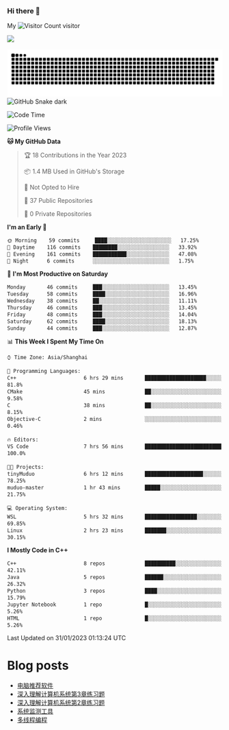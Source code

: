 ### Hi there 👋

My ![Visitor Count](https://profile-counter.glitch.me/bugcat9/count.svg) visitor
<!--
**bugcat9/bugcat9** is a ✨ _special_ ✨ repository because its `README.md` (this file) appears on your GitHub profile.

Here are some ideas to get you started:

- 🔭 I’m currently working on ...
- 🌱 I’m currently learning ...
- 👯 I’m looking to collaborate on ...
- 🤔 I’m looking for help with ...
- 💬 Ask me about ...
- 📫 How to reach me: ...
- 😄 Pronouns: ...
- ⚡ Fun fact: ...
-->
![](https://github-readme-stats.vercel.app/api?username=bugcat9)

![GitHub Snake Light](https://raw.githubusercontent.com/bugcat9/bugcat9/output/github-contribution-grid-snake.svg#gh-light-mode-only)
![GitHub Snake dark](github-snake-dark.svg#gh-dark-mode-only)


<!--START_SECTION:waka-->
![Code Time](http://img.shields.io/badge/Code%20Time-751%20hrs%2015%20mins-blue)

![Profile Views](http://img.shields.io/badge/Profile%20Views-0-blue)

**🐱 My GitHub Data** 

> 🏆 18 Contributions in the Year 2023
 > 
> 📦 1.4 MB Used in GitHub's Storage 
 > 
> 🚫 Not Opted to Hire
 > 
> 📜 37 Public Repositories 
 > 
> 🔑 0 Private Repositories  
 > 
**I'm an Early 🐤** 

```text
🌞 Morning    59 commits     ████░░░░░░░░░░░░░░░░░░░░░   17.25% 
🌆 Daytime    116 commits    ████████░░░░░░░░░░░░░░░░░   33.92% 
🌃 Evening    161 commits    ███████████░░░░░░░░░░░░░░   47.08% 
🌙 Night      6 commits      ░░░░░░░░░░░░░░░░░░░░░░░░░   1.75%

```
📅 **I'm Most Productive on Saturday** 

```text
Monday       46 commits     ███░░░░░░░░░░░░░░░░░░░░░░   13.45% 
Tuesday      58 commits     ████░░░░░░░░░░░░░░░░░░░░░   16.96% 
Wednesday    38 commits     ██░░░░░░░░░░░░░░░░░░░░░░░   11.11% 
Thursday     46 commits     ███░░░░░░░░░░░░░░░░░░░░░░   13.45% 
Friday       48 commits     ███░░░░░░░░░░░░░░░░░░░░░░   14.04% 
Saturday     62 commits     ████░░░░░░░░░░░░░░░░░░░░░   18.13% 
Sunday       44 commits     ███░░░░░░░░░░░░░░░░░░░░░░   12.87%

```


📊 **This Week I Spent My Time On** 

```text
⌚︎ Time Zone: Asia/Shanghai

💬 Programming Languages: 
C++                      6 hrs 29 mins       ████████████████████░░░░░   81.8% 
CMake                    45 mins             ██░░░░░░░░░░░░░░░░░░░░░░░   9.58% 
C                        38 mins             ██░░░░░░░░░░░░░░░░░░░░░░░   8.15% 
Objective-C              2 mins              ░░░░░░░░░░░░░░░░░░░░░░░░░   0.46%

🔥 Editors: 
VS Code                  7 hrs 56 mins       █████████████████████████   100.0%

🐱‍💻 Projects: 
tinyMuduo                6 hrs 12 mins       ███████████████████░░░░░░   78.25% 
muduo-master             1 hr 43 mins        █████░░░░░░░░░░░░░░░░░░░░   21.75%

💻 Operating System: 
WSL                      5 hrs 32 mins       █████████████████░░░░░░░░   69.85% 
Linux                    2 hrs 23 mins       ███████░░░░░░░░░░░░░░░░░░   30.15%

```

**I Mostly Code in C++** 

```text
C++                      8 repos             ██████████░░░░░░░░░░░░░░░   42.11% 
Java                     5 repos             ██████░░░░░░░░░░░░░░░░░░░   26.32% 
Python                   3 repos             ████░░░░░░░░░░░░░░░░░░░░░   15.79% 
Jupyter Notebook         1 repo              █░░░░░░░░░░░░░░░░░░░░░░░░   5.26% 
HTML                     1 repo              █░░░░░░░░░░░░░░░░░░░░░░░░   5.26%

```



 Last Updated on 31/01/2023 01:13:24 UTC
<!--END_SECTION:waka-->
# Blog posts
<!-- BLOG-POST-LIST:START -->
- [电脑推荐软件](https://bugcat.top/2022/10/26/%E5%85%B6%E4%BB%96/%E7%94%B5%E8%84%91%E6%8E%A8%E8%8D%90%E8%BD%AF%E4%BB%B6/)
- [深入理解计算机系统第3章练习题](https://bugcat.top/2022/10/25/%E6%B7%B1%E5%85%A5%E7%90%86%E8%A7%A3%E8%AE%A1%E7%AE%97%E6%9C%BA%E7%B3%BB%E7%BB%9F/%E6%B7%B1%E5%85%A5%E7%90%86%E8%A7%A3%E8%AE%A1%E7%AE%97%E6%9C%BA%E7%B3%BB%E7%BB%9F%E7%AC%AC3%E7%AB%A0%E7%BB%83%E4%B9%A0%E9%A2%98/)
- [深入理解计算机系统第2章练习题](https://bugcat.top/2022/10/09/%E6%B7%B1%E5%85%A5%E7%90%86%E8%A7%A3%E8%AE%A1%E7%AE%97%E6%9C%BA%E7%B3%BB%E7%BB%9F/%E6%B7%B1%E5%85%A5%E7%90%86%E8%A7%A3%E8%AE%A1%E7%AE%97%E6%9C%BA%E7%B3%BB%E7%BB%9F%E7%AC%AC2%E7%AB%A0%E7%BB%83%E4%B9%A0%E9%A2%98/)
- [系统监测工具](https://bugcat.top/2022/09/29/Linux/%E7%B3%BB%E7%BB%9F%E7%9B%91%E6%B5%8B%E5%B7%A5%E5%85%B7/)
- [多线程编程](https://bugcat.top/2022/09/18/Linux/%E5%A4%9A%E7%BA%BF%E7%A8%8B%E7%BC%96%E7%A8%8B/)
<!-- BLOG-POST-LIST:END -->
